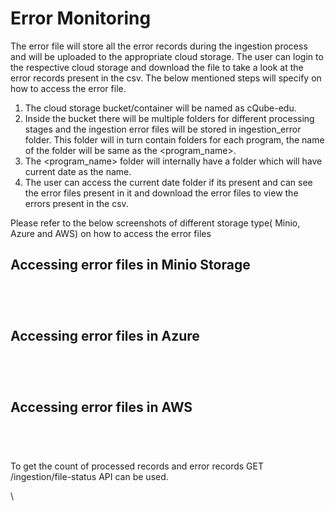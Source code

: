 # Error Monitoring

The error file will store all the error records during the ingestion process and will be uploaded to the appropriate cloud storage. The user can login to the respective cloud storage and download the file to take a look at the error records present in the csv. The below mentioned steps will specify on how to access the error file.

1. The cloud storage bucket/container will be named as cQube-edu.
2. Inside the bucket there will be multiple folders for different processing stages and the ingestion error files will be stored in ingestion\_error folder. This folder will in turn contain folders for each program, the name of the folder will be same as the \<program\_name>.
3. The \<program\_name> folder will internally have a folder which will have current date as the name.
4. The user can access the current date folder if its present and can see the error files present in it and download the error files to view the errors present in the csv.

Please refer to the below screenshots of different storage type( Minio, Azure and AWS) on how to access the error files

## Accessing error files in Minio Storage

<figure><img src="https://lh3.googleusercontent.com/cQAogX6m7eNo4CtREV30lST5a9RVQkG-TelJ07ltRP-G67iYAQEUc3R3B74Z71T2-GGyuN5sRiOLaVAUuwf7eAuxCIzH59eXV_FdM4DEhAVTAW0Ls-L4F3drdPBC33YeJfXodUBHd7qp36Hq0d4Drxs" alt=""><figcaption></figcaption></figure>

<figure><img src="https://lh6.googleusercontent.com/QaHPn5a8ZsFNhrzLeSMNw0n6sOG8SBsKIAdbWlSBTRJ_gSAgTQPLJeqNoKGmh1Oy9lok9q09ZzNS-xaEAKdtvAlcZakewjfw4OSgray8-J-BU9oTygI9AI4gG_gytOnzojbeLj9wMITlBa2-PxUhQnc" alt=""><figcaption></figcaption></figure>

<figure><img src="https://lh4.googleusercontent.com/UBiFAGfKSH94_aGnm_fbUePUAQ2xE7k4lROeTzSJfD3aD1rxFD558qAgWWxKlXUacTDUhkDBSxbTE3GUItS3gUA4p-93rt74zpc4WEKK7azeOmxKFUakiNXmcd_pW9yO-tyxZqp_KHbGSDfdfPvFHJs" alt=""><figcaption></figcaption></figure>

<figure><img src="https://lh5.googleusercontent.com/vYddGGqO3m4YdyVVv7iKRsWF9A9uNvMLYbTSLfU1_daOoT9guN168nPVY7M61NWQhf-qDVJBTM6yfMLXq2Wz43l4tDr7lP_GDwg5E1cVKbA4aJZ1cE89xuLk8XJbQ4e1NpRu4EkD4hAiTXEXPSZWVcg" alt=""><figcaption></figcaption></figure>

## **Accessing error files in Azure**

<figure><img src="https://lh4.googleusercontent.com/cZMUvi4S4o2Bs41c7sPo_XBB7KytgP4l5GyAmxjQIDHog92P0TxG1BwtEgQuAIr59_anqf-cYybkqN_Yd6C46Mfbk6ueZr5d0y-Enn2NPVvo9jqgAn0TL7Q7E7ZdShgGEum3IlY8GIu1Ve-12BUk0tQ" alt=""><figcaption></figcaption></figure>

<figure><img src="https://lh5.googleusercontent.com/CXTDjjXZ0AZSEADSlVp1fJyygNzJvdKs8WG9ou4lwtMv6zulSfJPa-a9i2uBi2E0KsyjtpjifVL_iC1jLpuqyi1BSv9RVRGyqvKQeAiQDpQzV2lNaVrv3GepxPDvglhuFJKnHti2aHPuULK0bwIGoVE" alt=""><figcaption></figcaption></figure>

<figure><img src="https://lh6.googleusercontent.com/c8w-e4UbsKeMtVDJ6JVZsOdJ3QKbD8FQOgpmyleIjV958iLvh_cKMm9FxPaJuElpddy7G5T_VxbmP7TzR28yBuIiz3jpCEhzQiHR-HVAiuCKy7MfJ6wHCl8p71BR4yA3t31_TUD2j398ouuUC_SpnAA" alt=""><figcaption></figcaption></figure>

<figure><img src="https://lh3.googleusercontent.com/bIexexPCbOHPbApFVUHkDOhhFH5HySXTGAnExrX60GSs4xpI2lh8QMuPfPMf-z6R79ZDvyEKPN_7q8Y1B5wrDDPTmQMBPIyYHvrZ1NeDHE12EsA-92zrdoKqFH7xTAwBdTieU6y17e-jQweedltSt2s" alt=""><figcaption></figcaption></figure>

## Accessing error files in AWS

<figure><img src="https://lh6.googleusercontent.com/ImNNOQ3E55gIRphxZer9S8_bGFE7JC3j1LGs1PoSz-ptUuNz8rKJbOGs2cEg6ix_t2EQyjI_p7-Vx_J-O8ekw8xPOLkmFnjfYoKsh1O14jJgUcXQd33pjmmUOKHHNvm6OhRE5km4sZiDaFD5sYlGd5M" alt=""><figcaption></figcaption></figure>

<figure><img src="https://lh5.googleusercontent.com/Zn2im2wsxMDUGt9uqEK1q86dT6zEjAJ88uqSDEGoOZvb3YYwY51LiaMeXRzcctfS_zBPPbcw8VyndDLmj3kPdhMHdXV0aE9CKe7LJwiR0y5fSapf80zedSZTHmN2-m-k4u3nWZHqJHtDQs8XChLEUw8" alt=""><figcaption></figcaption></figure>

<figure><img src="https://lh6.googleusercontent.com/lp0xGtfdgLSECHq_EIpsQ-LjBmJpHdttFCdR3dcZUJzH9CL8-dmAcot_AvplbxZ06k4_UFryWMznrAswIxNXXNTkhNs8QYQJRBazpeyqm1yAiBHOpPQEk4TR9KkemQUwDsKI-ebRi3JfuLZTVv9WqDQ" alt=""><figcaption></figcaption></figure>

<figure><img src="https://lh6.googleusercontent.com/AWD6HWTY-1cgvSinQUZotwzxpZ2RKvqUdrVTNUHwRInByr-5vsybHbYsBAjYBpNNCFpyyvTnhEntB6fbqhwLwp-8yIazgdgin4NE_0A_BUKcNz1D2S70GJxogHIJdzZG2_clw-WejFOKvCowiWbBE4U" alt=""><figcaption></figcaption></figure>

To get the count of processed records and error records GET /ingestion/file-status API can be used.

\
